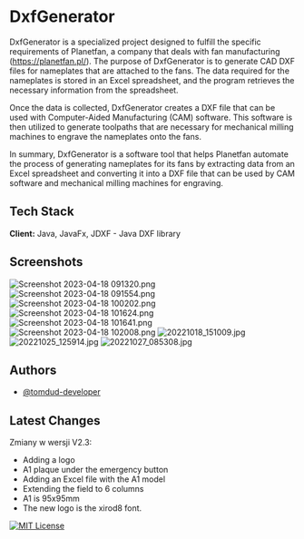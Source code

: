 
# DxfGenerator

DxfGenerator is a specialized project designed to fulfill the specific requirements of Planetfan, a company that deals with fan manufacturing (https://planetfan.pl/). The purpose of DxfGenerator is to generate CAD DXF files for nameplates that are attached to the fans. The data required for the nameplates is stored in an Excel spreadsheet, and the program retrieves the necessary information from the spreadsheet.

Once the data is collected, DxfGenerator creates a DXF file that can be used with Computer-Aided Manufacturing (CAM) software. This software is then utilized to generate toolpaths that are necessary for mechanical milling machines to engrave the nameplates onto the fans.

In summary, DxfGenerator is a software tool that helps Planetfan automate the process of generating nameplates for its fans by extracting data from an Excel spreadsheet and converting it into a DXF file that can be used by CAM software and mechanical milling machines for engraving.


## Tech Stack

**Client:** Java, JavaFx, JDXF - Java DXF library




## Screenshots
![Screenshot 2023-04-18 091320.png](assets%2FScreenshot%202023-04-18%20091320.png)
![Screenshot 2023-04-18 091554.png](assets%2FScreenshot%202023-04-18%20091554.png)
![Screenshot 2023-04-18 100202.png](assets%2FScreenshot%202023-04-18%20100202.png)
![Screenshot 2023-04-18 101624.png](assets%2FScreenshot%202023-04-18%20101624.png)
![Screenshot 2023-04-18 101641.png](assets%2FScreenshot%202023-04-18%20101641.png)
![Screenshot 2023-04-18 102008.png](assets%2FScreenshot%202023-04-18%20102008.png)
![20221018_151009.jpg](assets%2F20221018_151009.jpg)
![20221025_125914.jpg](assets%2F20221025_125914.jpg)
![20221027_085308.jpg](assets%2F20221027_085308.jpg)


## Authors

- [@tomdud-developer](https://www.github.com/tomdud-developer)


## Latest Changes

Zmiany w wersji V2.3:
- Adding a logo
- A1 plaque under the emergency button
- Adding an Excel file with the A1 model
- Extending the field to 6 columns
- A1 is 95x95mm
- The new logo is the xirod8 font.

[![MIT License](https://img.shields.io/badge/License-MIT-green.svg)](https://choosealicense.com/licenses/mit/)

